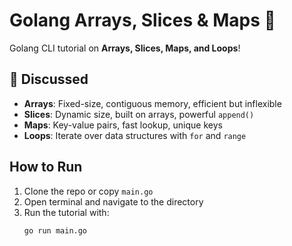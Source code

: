 # Golang Arrays, Slices & Maps 🚀

Golang CLI tutorial on **Arrays, Slices, Maps, and Loops**!  

## 📜 Discussed
- **Arrays**: Fixed-size, contiguous memory, efficient but inflexible
- **Slices**: Dynamic size, built on arrays, powerful `append()`
- **Maps**: Key-value pairs, fast lookup, unique keys
- **Loops**: Iterate over data structures with `for` and `range`

## How to Run
1. Clone the repo or copy `main.go`
2. Open terminal and navigate to the directory
3. Run the tutorial with:
   ```sh
   go run main.go
